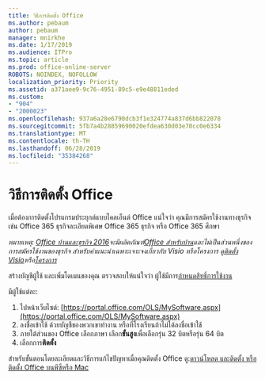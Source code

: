 ```yaml
---
title: วิธีการติดตั้ง Office
ms.author: pebaum
author: pebaum
manager: mnirkhe
ms.date: 1/17/2019
ms.audience: ITPro
ms.topic: article
ms.prod: office-online-server
ROBOTS: NOINDEX, NOFOLLOW
localization_priority: Priority
ms.assetid: a371aee9-9c76-4951-89c5-e9e48811eded
ms.custom:
- "904"
- "2000023"
ms.openlocfilehash: 937a6a28e6790dcb3f1e324774a837d6bb822078
ms.sourcegitcommit: 5fb7a4b28859690020efdea630d03e70cc0e6334
ms.translationtype: MT
ms.contentlocale: th-TH
ms.lasthandoff: 06/28/2019
ms.locfileid: "35384268"
---
```

# <a name="how-to-install-office"></a>วิธีการติดตั้ง Office

เมื่อต้องการติดตั้งโปรแกรมประยุกต์แบบไคลเอ็นต์ Office แน่ใจว่า คุณมีการสมัครใช้งานทางธุรกิจเช่น Office 365 ธุรกิจละเอียดพิเศษ Office 365 ธุรกิจ หรือ Office 365 ศึกษา
  
*หมายเหตุ: [Office บ้านและธุรกิจ 2016](https://products.office.com/home-and-business)จะมีผลิตภัณฑ์[Office สำหรับบ้าน](https://support.office.com/article/28cbc8cf-1332-4f04-9123-9b660abb629e?wt.mc_id=Alchemy_ClientDIA)และไม่เป็นส่วนหนึ่งของการสมัครใช้งานของธุรกิจ สำหรับคำแนะนำเฉพาะเจาะจงเกี่ยวกับ Visio หรือโครงการ ดู[ติดตั้ง Visio](https://support.office.com/article/f98f21e3-aa02-4827-9167-ddab5b025710)หรือ[โครงการ](https://support.office.com/article/7059249b-d9fe-4d61-ab96-5c5bf435f281)*

สร้างบัญชีผู้ใช้ และเพิ่มโดเมนของคุณ ตรวจสอบให้แน่ใจว่า ผู้ใช้มีการ[กำหนดสิทธิ์การใช้งาน](https://support.office.com/article/997596b5-4173-4627-b915-36abac6786dc?wt.mc_id=Alchemy_ClientDIA)

มีผู้ใช้แต่ละ:

1. ไปหน้าเว็บไซต์: [https://portal.office.com/OLS/MySoftware.aspx](https://portal.office.com/OLS/MySoftware.aspx)
2. ลงชื่อเข้าใช้ ด้วยบัญชีของพวกเขาทำงาน หรือที่โรงเรียนถ้าไม่ได้ลงชื่อเข้าใช้
3. ภายใต้ส่วนของ Office เลือกภาษา เลือก**ขั้นสูง**เพื่อเลือกรุ่น 32 บิตหรือรุ่น 64 บิต
4. เลือกการ**ติดตั้ง**

สำหรับขั้นตอนโดยละเอียดและวิธีการแก้ไขปัญหาเมื่อคุณติดตั้ง Office ดู:[ดาวน์โหลด และติดตั้ง หรือติดตั้ง Office บนพีซีหรือ Mac](https://support.office.com/article/4414eaaf-0478-48be-9c42-23adc4716658?wt.mc_id=Alchemy_ClientDIA)

